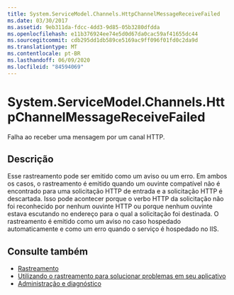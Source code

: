 ```yaml
---
title: System.ServiceModel.Channels.HttpChannelMessageReceiveFailed
ms.date: 03/30/2017
ms.assetid: 9eb311da-fdcc-4dd3-9d85-05b3280dfdda
ms.openlocfilehash: e11b376924ee74e5d0d67da0cac59af41655dc44
ms.sourcegitcommit: cdb295dd1db589ce5169ac9ff096f01fd0c2da9d
ms.translationtype: MT
ms.contentlocale: pt-BR
ms.lasthandoff: 06/09/2020
ms.locfileid: "84594069"
---
```

# <a name="systemservicemodelchannelshttpchannelmessagereceivefailed"></a>System.ServiceModel.Channels.HttpChannelMessageReceiveFailed
Falha ao receber uma mensagem por um canal HTTP.  
  
## <a name="description"></a>Descrição  
 Esse rastreamento pode ser emitido como um aviso ou um erro. Em ambos os casos, o rastreamento é emitido quando um ouvinte compatível não é encontrado para uma solicitação HTTP de entrada e a solicitação HTTP é descartada. Isso pode acontecer porque o verbo HTTP da solicitação não foi reconhecido por nenhum ouvinte HTTP ou porque nenhum ouvinte estava escutando no endereço para o qual a solicitação foi destinada. O rastreamento é emitido como um aviso no caso hospedado automaticamente e como um erro quando o serviço é hospedado no IIS.  
  
## <a name="see-also"></a>Consulte também

- [Rastreamento](index.md)
- [Utilizando o rastreamento para solucionar problemas em seu aplicativo](using-tracing-to-troubleshoot-your-application.md)
- [Administração e diagnóstico](../index.md)
